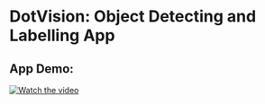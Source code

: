 <!-- ![IMG_8422](https://github.com/4d757365/dotvision/assets/101224885/cc7f7064-7c70-4b28-b21f-d3c7788c36eb) -->

# DotVision: Object Detecting and Labelling App

## App Demo:

[![Watch the video](https://img.youtube.com/vi/fOWD9y8PBRA/maxresdefault.jpg)](https://www.youtube.com/watch?v=fOWD9y8PBRA)

<!-- > <img src="https://github.com/4d757365/dotvision/assets/101224885/cc7f7064-7c70-4b28-b21f-d3c7788c36eb" height="400"> -->

